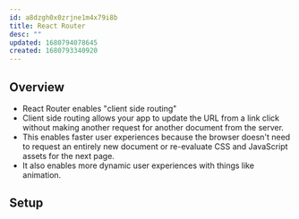 ```yaml
---
id: a8dzgh0x0zrjne1m4x79i8b
title: React Router
desc: ""
updated: 1680794078645
created: 1680793340920
---
```


## Overview

- React Router enables "client side routing"
- Client side routing allows your app to update the URL from a link click
  without making another request for another document from the server.
- This enables faster user experiences because the browser doesn't need to
  request an entirely new document or re-evaluate CSS and JavaScript assets for
  the next page.
- It also enables more dynamic user experiences with things like animation.

## Setup
